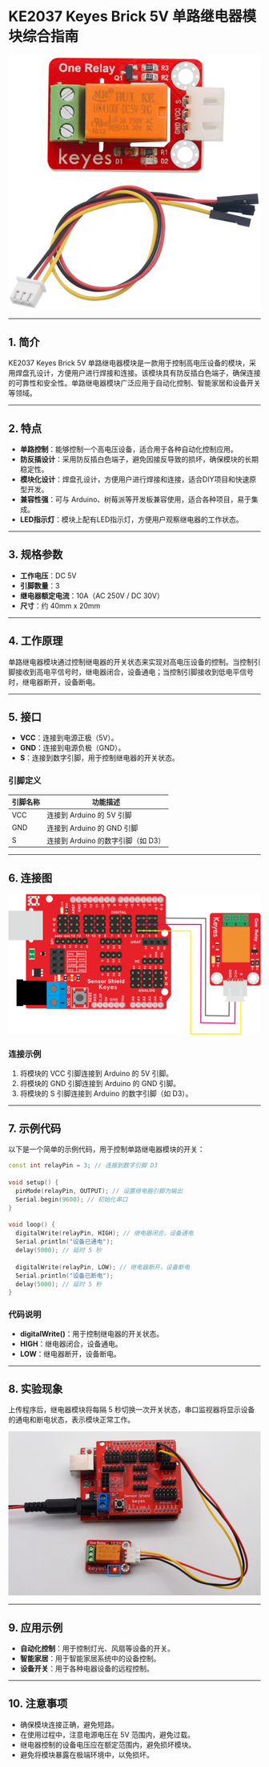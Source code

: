 # KE2037 Keyes Brick 5V 单路继电器模块综合指南

![image-20250317161636872](media/image-20250317161636872.png)

---

## 1. 简介
KE2037 Keyes Brick 5V 单路继电器模块是一款用于控制高电压设备的模块，采用焊盘孔设计，方便用户进行焊接和连接。该模块具有防反插白色端子，确保连接的可靠性和安全性。单路继电器模块广泛应用于自动化控制、智能家居和设备开关等领域。

---

## 2. 特点
- **单路控制**：能够控制一个高电压设备，适合用于各种自动化控制应用。
- **防反插设计**：采用防反插白色端子，避免因接反导致的损坏，确保模块的长期稳定性。
- **模块化设计**：焊盘孔设计，方便用户进行焊接和连接，适合DIY项目和快速原型开发。
- **兼容性强**：可与 Arduino、树莓派等开发板兼容使用，适合各种项目，易于集成。
- **LED指示灯**：模块上配有LED指示灯，方便用户观察继电器的工作状态。

---

## 3. 规格参数
- **工作电压**：DC 5V  
- **引脚数量**：3  
- **继电器额定电流**：10A（AC 250V / DC 30V）  
- **尺寸**：约 40mm x 20mm  

---

## 4. 工作原理
单路继电器模块通过控制继电器的开关状态来实现对高电压设备的控制。当控制引脚接收到高电平信号时，继电器闭合，设备通电；当控制引脚接收到低电平信号时，继电器断开，设备断电。

---

## 5. 接口
- **VCC**：连接到电源正极（5V）。
- **GND**：连接到电源负极（GND）。
- **S**：连接到数字引脚，用于控制继电器的开关状态。

### 引脚定义
| 引脚名称 | 功能描述                     |
|----------|------------------------------|
| VCC      | 连接到 Arduino 的 5V 引脚   |
| GND      | 连接到 Arduino 的 GND 引脚  |
| S       | 连接到 Arduino 的数字引脚（如 D3） |

---

## 6. 连接图
![image-20250317161650269](media/image-20250317161650269.png)

### 连接示例
1. 将模块的 VCC 引脚连接到 Arduino 的 5V 引脚。
2. 将模块的 GND 引脚连接到 Arduino 的 GND 引脚。
3. 将模块的 S 引脚连接到 Arduino 的数字引脚（如 D3）。

---

## 7. 示例代码
以下是一个简单的示例代码，用于控制单路继电器模块的开关：
```cpp
const int relayPin = 3; // 连接到数字引脚 D3

void setup() {
  pinMode(relayPin, OUTPUT); // 设置继电器引脚为输出
  Serial.begin(9600); // 初始化串口
}

void loop() {
  digitalWrite(relayPin, HIGH); // 继电器闭合，设备通电
  Serial.println("设备已通电");
  delay(5000); // 延时 5 秒

  digitalWrite(relayPin, LOW); // 继电器断开，设备断电
  Serial.println("设备已断电");
  delay(5000); // 延时 5 秒
}
```

### 代码说明
- **digitalWrite()**：用于控制继电器的开关状态。
- **HIGH**：继电器闭合，设备通电。
- **LOW**：继电器断开，设备断电。

---

## 8. 实验现象
上传程序后，继电器模块将每隔 5 秒切换一次开关状态，串口监视器将显示设备的通电和断电状态，表示模块正常工作。

![image-20250319091736620](media/image-20250319091736620.png)

---

## 9. 应用示例
- **自动化控制**：用于控制灯光、风扇等设备的开关。
- **智能家居**：用于智能家居系统中的设备控制。
- **设备开关**：用于各种电器设备的远程控制。

---

## 10. 注意事项
- 确保模块连接正确，避免短路。
- 在使用过程中，注意电源电压在 5V 范围内，避免过载。
- 继电器控制的设备电压应在额定范围内，避免损坏模块。
- 避免将模块暴露在极端环境中，以免损坏。




